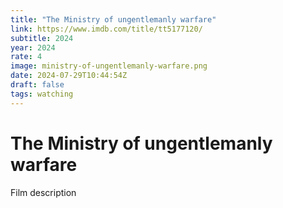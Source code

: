 ```yaml
---
title: "The Ministry of ungentlemanly warfare"
link: https://www.imdb.com/title/tt5177120/
subtitle: 2024
year: 2024
rate: 4
image: ministry-of-ungentlemanly-warfare.png
date: 2024-07-29T10:44:54Z
draft: false
tags: watching
---
```


# The Ministry of ungentlemanly warfare

Film description
